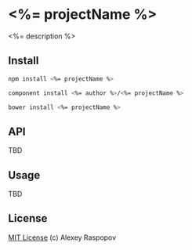 # <%= projectName %>

<%= description %>

## Install

```bash
npm install <%= projectName %>
```

```bash
component install <%= author %>/<%= projectName %>
```

```bash
bower install <%= projectName %>
```

## API

TBD

## Usage

TBD

## License

[MIT License](http://en.wikipedia.org/wiki/MIT_License) (c) Alexey Raspopov
